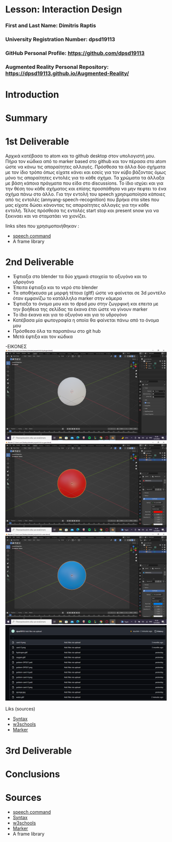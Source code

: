 # Lesson: Interaction Design

### First and Last Name: Dimitris Raptis
### University Registration Number: dpsd19113
### GitHub Personal Profile: https://github.com/dpsd19113
### Augmented Reality Personal Repository: https://dpsd19113.github.io/Augmented-Reality/

# Introduction

# Summary


# 1st Deliverable
Αρχικά κατέβασα το atom και το github desktop στον υπολογιστή μου. 
Πήρα τον κώδικα από το marker based στο github και τον πέρασα στο atom ώστε να κάνω τις απαραίτητες αλλαγές.
Πρόσθεσα τα άλλα δύο σχήματα με τον ίδιο τρόπο όπως είχατε κάνει και εσείς για τον κύβο βάζοντας όμως μόνο τις απαραίτητες εντολές για το κάθε σχήμα.
Τα χρώματα τα άλλαξα με βάση κάποια πράγματα που είδα στο discussions.
Το ίδιο ισχύει και για την θέση του κάθε σχήματος και επίσης προσπάθησα να μην πεφτει το ένα σχήμα πάνω στο άλλο.
Για την εντολή του speech χρησιμοποίησα κάποιες από τις εντολές (annyang-speech-recognition) που βρήκα στα sites που μας είχατε δώσει κάνοντας τις απαραίτητες αλλαγές για την κάθε εντολή.
Τέλος πρόσθεσα τις εντολές start stop και present snow για να ξεκιναει και να σταματάει να χιονίζει.



links sites που χρησιμοποιήθηκαν :
- [speech command](https://www.npmjs.com/package/aframe-speech-command-component?fbclid=IwAR1ARcfi233UV9Pch2uzhVzmyfErhGay3xs1jlC6ZxhI24JP510elv3JC8A)
- A frame library




# 2nd Deliverable
- Έφτιαξα στο blender τα δύο χημικά στοιχεία το οξυγόνο και το υδρογόνο 
- Έπειτα έφτιαξα και το νερό στο blender
- Τα αποθήκευσα με μορφή τέτοια (gltf) ώστε να φαίνεται σε 3d μοντέλο όταν εμφανίζω το κατάλληλο marker στην κάμερα
- Έφτιαξα το όνομα μου και το dpsd μου στην ζωγρφική και επειτα με την βοήθεια της σελίδας τα έκανα έτσι ώστε να γίνουν marker
- Το ίδιο έκανα και για το οξυγόνο και για το υδρογόνο
- Κατέβασα μία φωτογραφία η οποία θα φαίνεται πάνω από το όνομα μου
- Πρόσθεσα όλα τα παραπάνω στο git hub
- Μετά έφτιξα και τον κώδικα


-ΕΙΚΟΝΕΣ
![Hydrogen](https://github.com/dpsd19113/Augmented-Reality/blob/main/marker_based/hydrogen.png)
![Oxygen](https://github.com/dpsd19113/Augmented-Reality/blob/main/marker_based/oxygen.png)
![Water](https://github.com/dpsd19113/Augmented-Reality/blob/main/marker_based/water.png)
![Assets](https://github.com/dpsd19113/Augmented-Reality/blob/main/marker_based/assets_image.png)

Liks (sources)
- [Syntax](https://docs.github.com/en/get-started/writing-on-github/getting-started-with-writing-and-formatting-on-github/basic-writing-and-formatting-syntax)
- [w3schools](https://www.w3schools.com/html/default.asp)
- [Marker](https://jeromeetienne.github.io/AR.js/three.js/examples/marker-training/examples/generator.html)



# 3rd Deliverable 


# Conclusions


# Sources
- [speech command](https://www.npmjs.com/package/aframe-speech-command-component?fbclid=IwAR1ARcfi233UV9Pch2uzhVzmyfErhGay3xs1jlC6ZxhI24JP510elv3JC8A)
- [Syntax](https://docs.github.com/en/get-started/writing-on-github/getting-started-with-writing-and-formatting-on-github/basic-writing-and-formatting-syntax)
- [w3schools](https://www.w3schools.com/html/default.asp)
- [Marker](https://jeromeetienne.github.io/AR.js/three.js/examples/marker-training/examples/generator.html)
- A frame library

